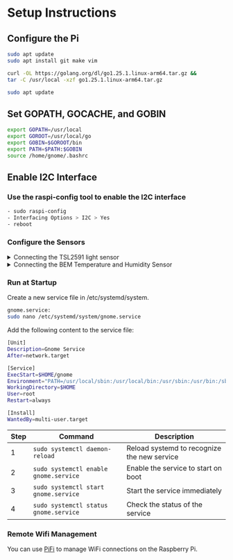 # Setup Instructions

## Configure the Pi

```sh
sudo apt update
sudo apt install git make vim

curl -OL https://golang.org/dl/go1.25.1.linux-arm64.tar.gz &&
tar -C /usr/local -xzf go1.25.1.linux-arm64.tar.gz

sudo apt update
```

## Set GOPATH, GOCACHE, and GOBIN

```sh
export GOPATH=/usr/local
export GOROOT=/usr/local/go
export GOBIN=$GOROOT/bin
export PATH=$PATH:$GOBIN
source /home/gnome/.bashrc
```

## Enable I2C Interface

### Use the raspi-config tool to enable the I2C interface

```sh
- sudo raspi-config
- Interfacing Options > I2C > Yes
- reboot
```

### Configure the Sensors

<details>
<summary> Connecting the TSL2591 light sensor</summary>

For the first sensor, we can use the default hardware i2c pins. These are preferred as they are typically faster and more reliable.

#### Lux Wiring

- Vin to 3.3V
- GND to GND
- SDA to SDA
- SCL to SCL

#### Verify Lux Sensor Detection

Run the following command to check if the sensor is detected on the I2C bus:

```sh
i2cdetect -y 1
```

You should see the sensor's address (usually 0x29) listed.
</details>

<details>
<summary> Connecting the BEM Temperature and Humidity Sensor </summary>

For the second sensor, we will have to use software I2C.

#### Enable Software I2C, Pins 16/18 (GPIO 23/24)

```sh
sudo vim /boot/firmware/config.txt
```

Add the following to the bottom of the file

```text
[all]
# Enable software I2C bus on GPIO23 (SDA) and GPIO24 (SCL)
dtoverlay=i2c-gpio,bus=2,i2c_gpio_sda=23,i2c_gpio_scl=24

# Enable internal pull-ups for the I2C-gpio pins
gpio=23,24=pu
```

Or on an older (Broadcom) Pi:

```text
[all]
# Enable software I2C bus on GPIO23 (SDA) and GPIO24 (SCL)
dtoverlay=i2c-gpio,bus=2,i2c_gpio_sda=23,i2c_gpio_scl=24,i2c_gpio_pullup=yes
```

#### BEM Wiring

- Vin to 3.3V (Pin 17)
- GND to GND (Pin 20)
- SDA to GPIO 23 (Pin 16)
- SCL to GPIO 24 (Pin 18)

#### Verify BEM Sensor Detection

Run the following command to check if the sensor is detected on the I2C bus:

```sh
i2cdetect -y 2
```

</details>

### Run at Startup

Create a new service file in /etc/systemd/system.

```sh
gnome.service:
sudo nano /etc/systemd/system/gnome.service
```

Add the following content to the service file:

```sh
[Unit]
Description=Gnome Service
After=network.target

[Service]
ExecStart=$HOME/gnome
Environment="PATH=/usr/local/sbin:/usr/local/bin:/usr/sbin:/usr/bin:/sbin:/bin:/usr/local/go/bin"
WorkingDirectory=$HOME
User=root
Restart=always

[Install]
WantedBy=multi-user.target
```

| Step | Command | Description |
|------|---------|-------------|
| 1 | `sudo systemctl daemon-reload` | Reload systemd to recognize the new service |
| 2 | `sudo systemctl enable gnome.service` | Enable the service to start on boot |
| 3 | `sudo systemctl start gnome.service` | Start the service immediately |
| 4 | `sudo systemctl status gnome.service` | Check the status of the service |


### Remote Wifi Management

You can use [PiFi](https://github.com/ztkent/pifi) to manage WiFi connections on the Raspberry Pi.
